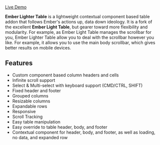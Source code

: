 [Live Demo][demo]

**Ember Lighter Table** is a lightweight contextual component based table addon that follows Ember's actions up, data down ideology. It is a fork of the excellent **Ember Light Table**, but gearer toward more flexibility and modularity. For example, as Ember Light Table manages the scrollbar for you, Ember Lighter Table allow you to deal with the scrollbar however you like. For example, it allows you to use the main body scrollbar, which gives better results on mobile devices.

## Features

- Custom component based column headers and cells
- Infinite scroll support
- Select & Multi-select with keyboard support (CMD/CTRL, SHIFT)
- Fixed header and footer
- Grouped columns
- Resizable columns
- Expandable rows
- Responsive
- Scroll Tracking
- Easy table manipulation
- Easy override to table header, body, and footer
- Contextual component for header, body, and footer, as well as loading, no data, and expanded row

[demo]: https://plcarmel.github.io/ember-lighter-table/#/rows/spreadsheet

